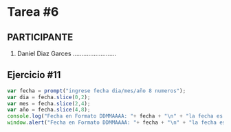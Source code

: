# Tarea #6

## PARTICIPANTE
1. Daniel Diaz Garces .........................

## Ejercicio #11

```javascript
var fecha = prompt("ingrese fecha dia/mes/año 8 numeros");
var dia = fecha.slice(0,2);
var mes = fecha.slice(2,4);
var año = fecha.slice(4,8);
console.log("Fecha en Formato DDMMAAAA: "+ fecha + "\n" + "la fecha es: " + dia + "/" + mes + "/" + año);
window.alert("Fecha en Formato DDMMAAAA: "+ fecha + "\n" + "la fecha es: " + dia + "/" + mes + "/" + año);
```